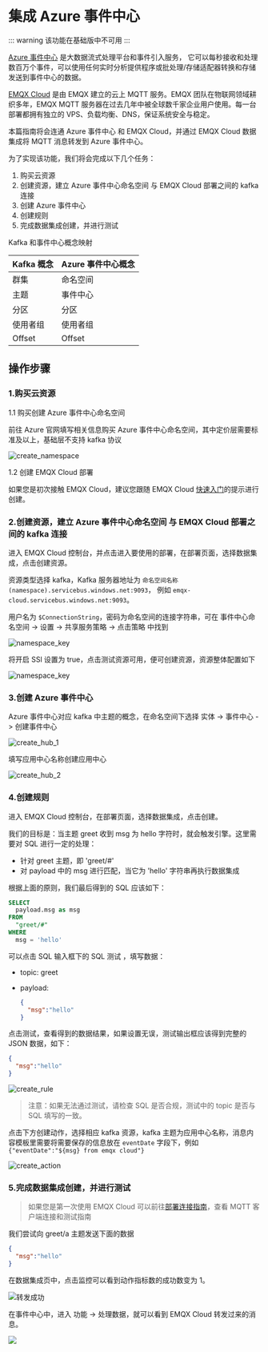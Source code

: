 # 集成 Azure 事件中心

::: warning
该功能在基础版中不可用
:::

[Azure 事件中心](https://docs.microsoft.com/azure/event-hubs) 是大数据流式处理平台和事件引入服务， 它可以每秒接收和处理数百万个事件，可以使用任何实时分析提供程序或批处理/存储适配器转换和存储发送到事件中心的数据。

[EMQX Cloud](https://www.emqx.com/zh/cloud) 是由 EMQX 建立的云上 MQTT 服务。EMQX 团队在物联网领域耕织多年，EMQX MQTT 服务器在过去几年中被全球数千家企业用户使用。每一台部署都拥有独立的 VPS、负载均衡、DNS，保证系统安全与稳定。

本篇指南将会连通 Azure 事件中心 和 EMQX Cloud，并通过 EMQX Cloud 数据集成将 MQTT 消息转发到 Azure 事件中心。

为了实现该功能，我们将会完成以下几个任务：

1. 购买云资源
2. 创建资源，建立 Azure 事件中心命名空间 与 EMQX Cloud 部署之间的 kafka 连接
3. 创建 Azure 事件中心
4. 创建规则
5. 完成数据集成创建，并进行测试

Kafka 和事件中心概念映射

| Kafka 概念 | Azure 事件中心概念 |
| --------- | ---------------- |
| 群集       | 命名空间          |
| 主题       | 事件中心          |
| 分区       | 分区             |
| 使用者组    | 使用者组         |
| Offset    | Offset           |

## 操作步骤

### 1.购买云资源

1.1 购买创建 Azure 事件中心命名空间

前往 Azure 官网填写相关信息购买 Azure 事件中心命名空间，其中定价层需要标准及以上，基础层不支持 kafka 协议

![create_namespace](./_assets/rule_engine_azure_event_hubs_create_namespace.png)

1.2 创建 EMQX Cloud 部署

如果您是初次接触 EMQX Cloud，建议您跟随 EMQX Cloud [快速入门](../quick_start/introduction.md)的提示进行创建。

### 2.创建资源，建立 Azure 事件中心命名空间 与 EMQX Cloud 部署之间的 kafka 连接

进入 EMQX Cloud 控制台，并点击进入要使用的部署，在部署页面，选择数据集成，点击创建资源。

资源类型选择 kafka，Kafka 服务器地址为 `命名空间名称(namespace).servicebus.windows.net:9093`，
例如 `emqx-cloud.servicebus.windows.net:9093`。

用户名为 `$ConnectionString`，密码为命名空间的连接字符串，可在 事件中心命名空间 -> 设置 -> 共享服务策略 -> 点击策略 中找到

![namespace_key](./_assets/rule_engine_azure_event_hubs_key.png)

将开启 SSl 设置为 true，点击测试资源可用，便可创建资源，资源整体配置如下

![namespace_key](./_assets/rule_engine_azure_event_hubs_create_resource.png)

### 3.创建 Azure 事件中心

Azure 事件中心对应 kafka 中主题的概念，在命名空间下选择 实体 -> 事件中心 -> 创建事件中心

![create_hub_1](./_assets/rule_engine_azure_event_hubs_create_hub_1.png)

填写应用中心名称创建应用中心

![create_hub_2](./_assets/rule_engine_azure_event_hubs_create_hub_2.png)

### 4.创建规则

进入 EMQX Cloud 控制台，在部署页面，选择数据集成，点击创建。

我们的目标是：当主题 greet 收到 msg 为 hello 字符时，就会触发引擎。这里需要对 SQL 进行一定的处理：
- 针对 greet 主题，即 'greet/#'
- 对 payload 中的 msg 进行匹配，当它为 'hello' 字符串再执行数据集成

根据上面的原则，我们最后得到的 SQL 应该如下：

```sql
SELECT
  payload.msg as msg
FROM
  "greet/#"
WHERE
  msg = 'hello'
```

可以点击 SQL 输入框下的 SQL 测试 ，填写数据：

- topic: greet
- payload:

  ```json
  {
    "msg":"hello"
  }
  ```

点击测试，查看得到的数据结果，如果设置无误，测试输出框应该得到完整的 JSON 数据，如下：

```json
{
  "msg":"hello"
}
```

![create_rule](./_assets/rule_engine_azure_event_hubs_create_rule.png)

> 注意：如果无法通过测试，请检查 SQL 是否合规，测试中的 topic 是否与 SQL 填写的一致。

点击下方创建动作，选择相应 kafka 资源，kafka 主题为应用中心名称，消息内容模板里需要将需要保存的信息放在 `eventDate` 字段下，例如 `{"eventDate":"${msg} from emqx cloud"}`

![create_action](./_assets/rule_engine_azure_event_hubs_create_action.png)

### 5.完成数据集成创建，并进行测试

> 如果您是第一次使用 EMQX Cloud 可以前往[部署连接指南](../connect_to_deployments/overview.md)，查看 MQTT 客户端连接和测试指南

我们尝试向 greet/a 主题发送下面的数据

```json
{
  "msg":"hello"
}
```

在数据集成页中，点击监控可以看到动作指标数的成功数变为 1。

![转发成功](./_assets/rule_engine_azure_event_hubs_action.png)

在事件中心中，进入 功能 -> 处理数据，就可以看到 EMQX Cloud 转发过来的消息。

![](./_assets/rule_engine_azure_event_hubs_message.png)
